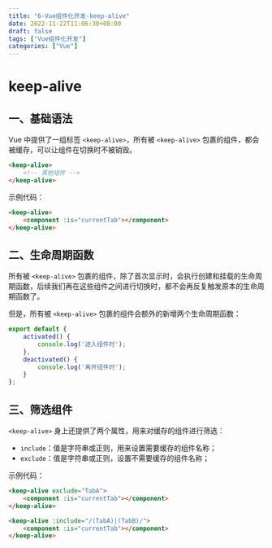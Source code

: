 ```yaml
---
title: "6-Vue组件化开发-keep-alive"
date: 2022-11-22T11:06:30+08:00
draft: false
tags: ["Vue组件化开发"]
categories: ["Vue"]
---
```

# keep-alive

## 一、基础语法

Vue 中提供了一组标签 `<keep-alive>`，所有被 `<keep-alive>` 包裹的组件，都会被缓存，可以让组件在切换时不被销毁。

```html
<keep-alive>
	<!-- 其他组件 -->
</keep-alive>
```

示例代码：

```html
<keep-alive>
    <component :is="currentTab"></component>
</keep-alive>
```

## 二、生命周期函数

所有被 `<keep-alive>` 包裹的组件，除了首次显示时，会执行创建和挂载的生命周期函数，后续我们再在这些组件之间进行切换时，都不会再反复触发原本的生命周期函数了。

但是，所有被 `<keep-alive>` 包裹的组件会额外的新增两个生命周期函数：

```js
export default {
    activated() {
        console.log('进入组件时');
    },
    deactivated() {
        console.log('离开组件时');
    }
};
```

## 三、筛选组件

`<keep-alive>` 身上还提供了两个属性，用来对缓存的组件进行筛选：

- `include`：值是字符串或正则，用来设置需要缓存的组件名称；
- `exclude`：值是字符串或正则，设置不需要缓存的组件名称；

示例代码：

```html
<keep-alive exclude="TabA">
    <component :is="currentTab"></component>
</keep-alive>
```

```html
<keep-alive :include="/(TabA)|(TabB)/">
    <component :is="currentTab"></component>
</keep-alive>
```



